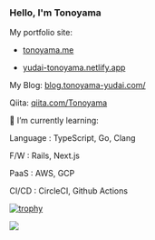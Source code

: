 ### Hello, I'm Tonoyama
My portfolio site:

- [tonoyama.me](https://www.tonoyama.me/)

- [yudai-tonoyama.netlify.app](https://yudai-tonoyama.netlify.app/)

My Blog:
[blog.tonoyama-yudai.com/](https://blog.tonoyama-yudai.com/)

Qiita:
[qiita.com/Tonoyama](https://qiita.com/Tonoyama)

🌱 I’m currently learning:

Language : TypeScript, Go, Clang

F/W : Rails, Next.js

PaaS : AWS, GCP

CI/CD : CircleCI, Github Actions


[![trophy](https://github-profile-trophy.vercel.app/?username=Tonoyama)](https://github.com/Tonoyama/github-profile-trophy)

<a href="https://github.com/Tonoyama/github-readme-stats">
  <img align="left" src="https://github-readme-stats.vercel.app/api?username=Tonoyama&count_private=true&show_icons=true" />
</a>
<!--
**Tonoyama/Tonoyama** is a ✨ _special_ ✨ repository because its `README.md` (this file) appears on your GitHub profile.

Here are some ideas to get you started:

- 🔭 I’m currently working on ...
- 🌱 I’m currently learning ...
- 👯 I’m looking to collaborate on ...
- 🤔 I’m looking for help with ...
- 💬 Ask me about ...
- 📫 How to reach me: ...
- 😄 Pronouns: ...
- ⚡ Fun fact: ...
-->
